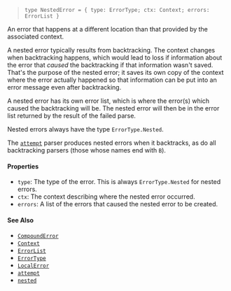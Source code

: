<!--
 Copyright (c) 2020 Thomas J. Otterson
 
 This software is released under the MIT License.
 https://opensource.org/licenses/MIT
-->

> `type NestedError = { type: ErrorType; ctx: Context; errors: ErrorList }`

An error that happens at a different location than that provided by the associated context.

A nested error typically results from backtracking. The context changes when backtracking happens, which would lead to loss if information about the error that *caused* the backtracking if that information wasn't saved. That's the purpose of the nested error; it saves its own copy of the context where the error actually happened so that information can be put into an error message even after backtracking.

A nested error has its own error list, which is where the error(s) which caused the backtracking will be. The nested error will then be in the error list returned by the result of the failed parse.

Nested errors always have the type `ErrorType.Nested`.

The [`attempt`](../parsers/attempt.md) parser produces nested errors when it backtracks, as do all backtracking parsers (those whose names end with `B`).

#### Properties

* `type`: The type of the error. This is always `ErrorType.Nested` for nested errors.
* `ctx`: The context describing where the nested error occurred.
* `errors`: A list of the errors that caused the nested error to be created.

#### See Also

* [`CompoundError`](compounderror.md)
* [`Context`](context.md)
* [`ErrorList`](errorlist.md)
* [`ErrorType`](errortype.md)
* [`LocalError`](localerror.md)
* [`attempt`](../parsers/attempt.md)
* [`nested`](../tools/nested.md)